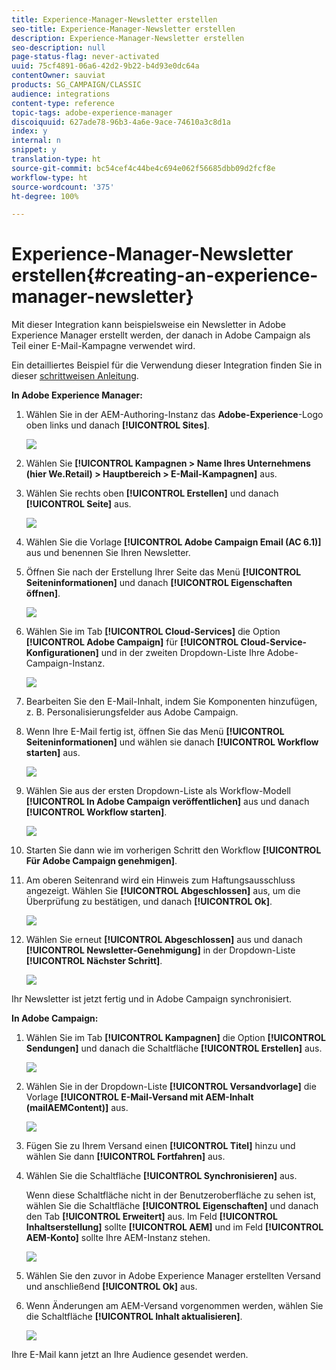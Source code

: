 ```yaml
---
title: Experience-Manager-Newsletter erstellen
seo-title: Experience-Manager-Newsletter erstellen
description: Experience-Manager-Newsletter erstellen
seo-description: null
page-status-flag: never-activated
uuid: 75cf4891-06a6-42d2-9b22-b4d93e0dc64a
contentOwner: sauviat
products: SG_CAMPAIGN/CLASSIC
audience: integrations
content-type: reference
topic-tags: adobe-experience-manager
discoiquuid: 627ade78-96b3-4a6e-9ace-74610a3c8d1a
index: y
internal: n
snippet: y
translation-type: ht
source-git-commit: bc54cef4c44be4c694e062f56685dbb09d2fcf8e
workflow-type: ht
source-wordcount: '375'
ht-degree: 100%

---
```



# Experience-Manager-Newsletter erstellen{#creating-an-experience-manager-newsletter}

Mit dieser Integration kann beispielsweise ein Newsletter in Adobe Experience Manager erstellt werden, der danach in Adobe Campaign als Teil einer E-Mail-Kampagne verwendet wird.

Ein detailliertes Beispiel für die Verwendung dieser Integration finden Sie in dieser [schrittweisen Anleitung](https://helpx.adobe.com/de/campaign/kb/acc-aem.html).

**In Adobe Experience Manager:**

1. Wählen Sie in der AEM-Authoring-Instanz das **Adobe-Experience**-Logo oben links und danach **[!UICONTROL Sites]**.

   ![](assets/aem_uc_1.png)

1. Wählen Sie **[!UICONTROL Kampagnen > Name Ihres Unternehmens (hier We.Retail) > Hauptbereich > E-Mail-Kampagnen]** aus.
1. Wählen Sie rechts oben **[!UICONTROL Erstellen]** und danach **[!UICONTROL Seite]** aus.

   ![](assets/aem_uc_2.png)

1. Wählen Sie die Vorlage **[!UICONTROL Adobe Campaign Email (AC 6.1)]** aus und benennen Sie Ihren Newsletter.
1. Öffnen Sie nach der Erstellung Ihrer Seite das Menü **[!UICONTROL Seiteninformationen]** und danach **[!UICONTROL Eigenschaften öffnen]**.

   ![](assets/aem_uc_3.png)

1. Wählen Sie im Tab **[!UICONTROL Cloud-Services]** die Option **[!UICONTROL Adobe Campaign]** für **[!UICONTROL Cloud-Service-Konfigurationen]** und in der zweiten Dropdown-Liste Ihre Adobe-Campaign-Instanz.

   ![](assets/aem_uc_4.png)

1. Bearbeiten Sie den E-Mail-Inhalt, indem Sie Komponenten hinzufügen, z. B. Personalisierungsfelder aus Adobe Campaign.
1. Wenn Ihre E-Mail fertig ist, öffnen Sie das Menü **[!UICONTROL Seiteninformationen]** und wählen sie danach **[!UICONTROL Workflow starten]** aus.

   ![](assets/aem_uc_5.png)

1. Wählen Sie aus der ersten Dropdown-Liste als Workflow-Modell **[!UICONTROL In Adobe Campaign veröffentlichen]** aus und danach **[!UICONTROL Workflow starten]**.

   ![](assets/aem_uc_6.png)

1. Starten Sie dann wie im vorherigen Schritt den Workflow **[!UICONTROL Für Adobe Campaign genehmigen]**.
1. Am oberen Seitenrand wird ein Hinweis zum Haftungsausschluss angezeigt. Wählen Sie **[!UICONTROL Abgeschlossen]** aus, um die Überprüfung zu bestätigen, und danach **[!UICONTROL Ok]**.

   ![](assets/aem_uc_7.png)

1. Wählen Sie erneut **[!UICONTROL Abgeschlossen]** aus und danach **[!UICONTROL Newsletter-Genehmigung]** in der Dropdown-Liste **[!UICONTROL Nächster Schritt]**.

   ![](assets/aem_uc_8.png)

Ihr Newsletter ist jetzt fertig und in Adobe Campaign synchronisiert.

**In Adobe Campaign:**

1. Wählen Sie im Tab **[!UICONTROL Kampagnen]** die Option **[!UICONTROL Sendungen]** und danach die Schaltfläche **[!UICONTROL Erstellen]** aus.

   ![](assets/aem_uc_9.png)

1. Wählen Sie in der Dropdown-Liste **[!UICONTROL Versandvorlage]** die Vorlage **[!UICONTROL E-Mail-Versand mit AEM-Inhalt (mailAEMContent)]** aus.

   ![](assets/aem_uc_10.png)

1. Fügen Sie zu Ihrem Versand einen **[!UICONTROL Titel]** hinzu und wählen Sie dann **[!UICONTROL Fortfahren]** aus.
1. Wählen Sie die Schaltfläche **[!UICONTROL Synchronisieren]** aus.

   Wenn diese Schaltfläche nicht in der Benutzeroberfläche zu sehen ist, wählen Sie die Schaltfläche **[!UICONTROL Eigenschaften]** und danach den Tab **[!UICONTROL Erweitert]** aus. Im Feld **[!UICONTROL Inhaltserstellung]** sollte **[!UICONTROL AEM]** und im Feld **[!UICONTROL AEM-Konto]** sollte Ihre AEM-Instanz stehen.

   ![](assets/aem_uc_11.png)

1. Wählen Sie den zuvor in Adobe Experience Manager erstellten Versand und anschließend **[!UICONTROL Ok]** aus.
1. Wenn Änderungen am AEM-Versand vorgenommen werden, wählen Sie die Schaltfläche **[!UICONTROL Inhalt aktualisieren]**.

   ![](assets/aem_uc_12.png)

Ihre E-Mail kann jetzt an Ihre Audience gesendet werden.
